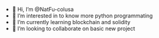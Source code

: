 - 👋 Hi, I’m @NatFu-colusa
- 👀 I’m interested in to know more python programmating 
- 🌱 I’m currently learning blockchain and solidity
- 💞️ I’m looking to collaborate on basic new project


<!---
NatFu-colusa/NatFu-colusa is a ✨ special ✨ repository because its `README.md` (this file) appears on your GitHub profile.
You can click the Preview link to take a look at your changes.
--->
